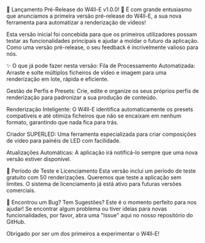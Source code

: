 🚀 Lançamento Pré-Release do W4ll-E v1.0.0! 🚀
É com grande entusiasmo que anunciamos a primeira versão pré-release do W4ll-E, a sua nova ferramenta para automatizar a renderização de vídeos!

Esta versão inicial foi concebida para que os primeiros utilizadores possam testar as funcionalidades principais e ajudar a moldar o futuro da aplicação. Como uma versão pré-release, o seu feedback é incrivelmente valioso para nós.

✨ O que já pode fazer nesta versão:
Fila de Processamento Automatizada: Arraste e solte múltiplos ficheiros de vídeo e imagem para uma renderização em lote, rápida e eficiente.

Gestão de Perfis e Presets: Crie, edite e organize os seus próprios perfis de renderização para padronizar a sua produção de conteúdo.

Renderização Inteligente: O W4ll-E identifica automaticamente os presets compatíveis e até otimiza ficheiros que não se encaixam em nenhum formato, garantindo que nada fica para trás.

Criador SUPERLED: Uma ferramenta especializada para criar composições de vídeo para painéis de LED com facilidade.

Atualizações Automáticas: A aplicação irá notificá-lo sempre que uma nova versão estiver disponível.

🧪 Período de Teste e Licenciamento
Esta versão inclui um período de teste gratuito com 50 renderizações. Queremos que teste a aplicação sem limites. O sistema de licenciamento já está ativo para futuras versões comerciais.

🐞 Encontrou um Bug? Tem Sugestões?
Este é o momento perfeito para nos ajudar! Se encontrar algum problema ou tiver ideias para novas funcionalidades, por favor, abra uma "Issue" aqui no nosso repositório do GitHub.

Obrigado por ser um dos primeiros a experimentar o W4ll-E!
